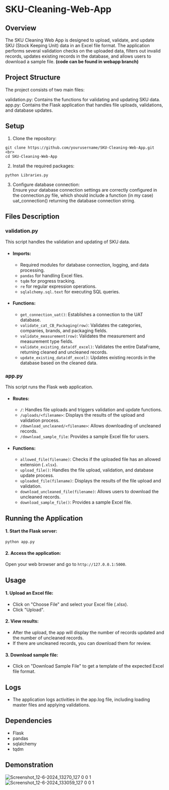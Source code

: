 # SKU-Cleaning-Web-App
## Overview
The SKU Cleaning Web App is designed to upload, validate, and update SKU (Stock Keeping Unit) data in an Excel file format. The application performs several validation checks on the uploaded data, filters out invalid records, updates existing records in the database, and allows users to download a sample file. **(code can be found in webapp branch)**

## Project Structure
The project consists of two main files:

validation.py: Contains the functions for validating and updating SKU data. <br>
app.py: Contains the Flask application that handles file uploads, validations, and database updates.
## Setup
1. Clone the repository: <br> 
~~~
git clone https://github.com/yourusername/SKU-Cleaning-Web-App.git <br>
cd SKU-Cleaning-Web-App
~~~
2. Install the required packages: <br>
~~~
python Libraries.py
~~~
3. Configure database connection: <br>
Ensure your database connection settings are correctly configured in the connection.py file, which should include a function (in my case) uat_connection() returning the database connection string.

## Files Description
### validation.py
This script handles the validation and updating of SKU data. <br>

- #### Imports: <br>
  - Required modules for database connection, logging, and data processing. <br>
  - `pandas` for handling Excel files. <br>
  - `tqdm` for progress tracking. <br>
  - `re` for regular expression operations. <br>
  - `sqlalchemy.sql.text` for executing SQL queries. <br>
- #### Functions: <br>
  - `get_connection_uat()`: Establishes a connection to the UAT database. <br>
  - `validate_cat_CB_Packaging(row)`: Validates the categories, companies, brands, and packaging fields. <br>
  - `validate_measurement(row)`: Validates the measurement and measurement type fields. <br>
  - `validate_existing_data(df_excel)`: Validates the entire DataFrame, returning cleaned and uncleaned records. <br>
  - `update_existing_data(df_excel)`: Updates existing records in the database based on the cleaned data. <br>
### app.py
This script runs the Flask web application. <br>
- #### Routes: <br>
  - `/`: Handles file uploads and triggers validation and update functions. <br>
  - `/uploads/<filename>`: Displays the results of the upload and validation process. <br>
  - `/download_uncleaned/<filename>`: Allows downloading of uncleaned records. <br>
  - `/download_sample_file`: Provides a sample Excel file for users. <br>
- #### Functions: <br>
  - `allowed_file(filename)`: Checks if the uploaded file has an allowed extension (`.xlsx`). <br>
  - `upload_file()`: Handles the file upload, validation, and database update process. <br>
  - `uploaded_file(filename)`: Displays the results of the file upload and validation. <br>
  - `download_uncleaned_file(filename)`: Allows users to download the uncleaned records. <br>
  - `download_sample_file()`: Provides a sample Excel file. <br>

## Running the Application
#### 1. Start the Flask server: 
~~~
python app.py
~~~
#### 2. Access the application:
Open your web browser and go to `http://127.0.0.1:5000`.

## Usage
#### 1. Upload an Excel file:
  - Click on "Choose File" and select your Excel file (.xlsx). 
  - Click "Upload". 
#### 2. View results:
  - After the upload, the app will display the number of records updated and the number of uncleaned records.
  - If there are uncleaned records, you can download them for review.
#### 3. Download sample file:
  - Click on "Download Sample File" to get a template of the expected Excel file format.
## Logs
  - The application logs activities in the app.log file, including loading master files and applying validations.
## Dependencies
  - Flask
  - pandas
  - sqlalchemy
  - tqdm
## Demonstration
![Screenshot_12-6-2024_13270_127 0 0 1](https://github.com/Eesha723/SKU-Cleaning-Web-App/assets/81686688/e819910a-f61b-45f7-8a98-37c8cd70f620)
![Screenshot_12-6-2024_133059_127 0 0 1](https://github.com/Eesha723/SKU-Cleaning-Web-App/assets/81686688/dc9f570a-c0b3-4be0-ae62-4a9f8df23a1c)

